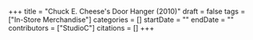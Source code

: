 +++
title = "Chuck E. Cheese's Door Hanger (2010)"
draft = false
tags = ["In-Store Merchandise"]
categories = []
startDate = ""
endDate = ""
contributors = ["StudioC"]
citations = []
+++
